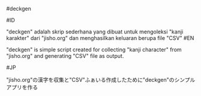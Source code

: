 #deckgen

#ID

"deckgen" adalah skrip sederhana yang dibuat untuk mengoleksi "kanji karakter" dari "jisho.org" dan menghasilkan keluaran berupa file "CSV"
#EN

"deckgen" is simple script created for collecting "kanji character" from "jisho.org" and generating "CSV" file as output.

#JP

"jisho.org"の漢字を収集と"CSV"ふぁいる作成したために"deckgen"のシンプルアプリを作る
